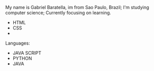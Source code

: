 My name is Gabriel Baratella, im from Sao Paulo, Brazil;
I'm studying computer science;
Currently focusing on learning.
- HTML
- CSS
- 
Languages:
- JAVA SCRIPT
- PYTHON
- JAVA
